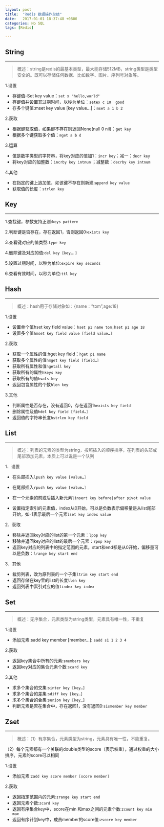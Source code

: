 ```yaml
---
layout: post
title:  "Redis 数据操作总结"
date:   2017-01-01 18:37:48 +0800
categories: No SQL
tags: [Redis]

---
```


## String
----
> 概述：string是redis的最基本类型，最大能存储512MB，string类型是类型安全的。既可以存储任何数据、比如数字、图片、序列号对象等。

1.设置
- 存键值-Set key value：`set x "hello,world"`
- 存键值并设置其过期时间，以秒为单位：`setex c 10  good`
- 存多个键值:mset key value [key value…]：`mset a 1 b 2`

2.获取
- 根据键获取值，如果键不存在则返回None(null 0 nil)：`get key`
- 根据多个键获取多个值：`mget a b d`

3.运算
- 值是数字类型的字符串，将key对应的值加1：`incr key`；减一：`decr key`
- 将key对应的加整数：`incrby key intnum` ；减整数：`decrby key intnum`

4.其他
- 在指定的键上追加值，如该键不存在则新建:`append key value`
- 获取值的长度：`strlen key`

## Key
----

1.查找键，参数支持正则:`keys pattern`

2.判断键是否存在，存在返回1，否则返回0:`exists key`

3.查看键对应的值类型:`type key`

4.删除键及对应的值:`del key [key….]`

5.设置过期时间，以秒为单位:`expire key seconds`

6.查看有效时间，以秒为单位:`ttl key`

## Hash
----
> 概述：hash用于存储对象如：{name：”tom”,age:18}

1.设置
- 设置单个值hset key field value：`hset p1 name tom;hset p1 age 18`
- 设置多个值`hmset key field value [field value…]` 

2.获取
- 获取一个属性的值:hget key field：`hget p1 name`
- 获取多个属性的值`hmget key field [field…]`
- 获取所有属性和值`hgetall key`
- 获取所有的属性`hkeys key`
- 获取所有的值`hvals key`
- 返回包含属性的个数`hlen key`

3.其他
- 判断属性是否存在，没有返回0，存在返回1`hexists key field`
- 删除属性及值`hdel key field [field…]`
- 返回值的字符串长度`hstrlen key field`

## List
----
> 概述：列表的元素的类型为string，按照插入的顺序排序，在列表的头部或尾部添加元素，本质上可以说是一个队列

1．设置
- 在头部插入`lpush key value [value…]`
- 在尾部插入`rpush key value [value…]`

- 在一个元素的前或后插入新元素`linsert key before|after pivot value`

- 设置指定索引的元素值，index从0开始，可以是负数表示偏移量是从list尾部开始，如-1表示最后一个元素`lset key index value`

2．获取 
- 移除并返回key对应的list的第一个元素：`lpop key`
- 移除并返回key对应的list的最后一个元素：`rpop key`
- 返回key对应的列表中的指定范围的元素，start和end都是从0开始，偏移量可以是负数：`lrange key start end `

3．其他
- 裁剪列表，改为原列表的一个子集`ltrim key start end`
- 返回存储在key里的list的长度`llen key`
- 返回列表中索引对应的值`lindex key index`

## Set
----
> 概述：无序集合，元素类型为string类型，元素具有唯一性，不重复

1.设置
- 添加元素:sadd key member [member…]: `sadd s1 1 2 3 4`

2.获取
- 返回key集合中所有的元素:`smembers key`
- 返回key对应的集合元素个数:`scard key`

3.其他
- 求多个集合的交集:`sinter key [key…]`
- 求多个集合的差集:`sdiff key [key…]`
- 求多个集合的合集:`sunion key [key…]`
- 判断元素是否在集合中，存在返回1，没有返回0:`sismember key member`

## Zset
----
> 概述：（1）有序集合，元素类型为string，元素具有唯一性，不能重复。

（2）每个元素都有一个关联的double类型的score（表示权重），通过权重的大小排序，元素的score可以相同

1.设置
- 添加元素:`zadd key score member [score member]`

2.获取
- 返回指定范围内的元素:`zrange key start end`
- 返回元素个数:`zcard key`
- 返回有序集合key中，score在min 和max之间的元素个数:`zcount key min max`
- 返回有序计划key中，成员member的score值:`zscore key member`
